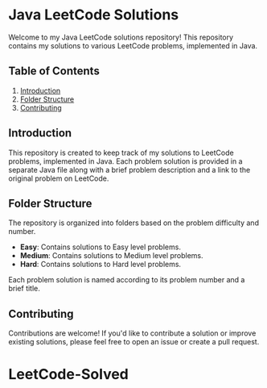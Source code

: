 # Java LeetCode Solutions

Welcome to my Java LeetCode solutions repository! This repository contains my solutions to various LeetCode problems, implemented in Java.

## Table of Contents

1. [Introduction](#introduction)
2. [Folder Structure](#folder-structure)
3. [Contributing](#contributing)

## Introduction

This repository is created to keep track of my solutions to LeetCode problems, implemented in Java. Each problem solution is provided in a separate Java file along with a brief problem description and a link to the original problem on LeetCode.

## Folder Structure

The repository is organized into folders based on the problem difficulty and number.

- **Easy**: Contains solutions to Easy level problems.
- **Medium**: Contains solutions to Medium level problems.
- **Hard**: Contains solutions to Hard level problems.

Each problem solution is named according to its problem number and a brief title.

## Contributing

Contributions are welcome! If you'd like to contribute a solution or improve existing solutions, please feel free to open an issue or create a pull request.

# LeetCode-Solved
